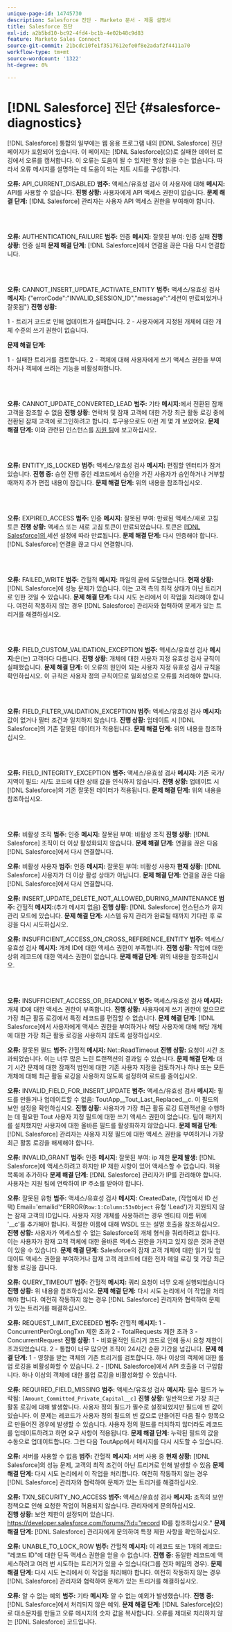 ```yaml
---
unique-page-id: 14745730
description: Salesforce 진단 - Marketo 문서 - 제품 설명서
title: Salesforce 진단
exl-id: a2b5bd10-bc92-4fd4-bc1b-4e02b48c9d83
feature: Marketo Sales Connect
source-git-commit: 21bcdc10fe1f3517612efe0f8e2adaf2f4411a70
workflow-type: tm+mt
source-wordcount: '1322'
ht-degree: 0%

---
```


# [!DNL Salesforce] 진단 {#salesforce-diagnostics}

[!DNL Salesforce] 통합의 일부에는 웹 응용 프로그램 내의 [!DNL Salesforce] 진단 페이지가 포함되어 있습니다. 이 페이지는 [!DNL Salesforce]&#x200B;(으)로 실패한 데이터 로깅에서 오류를 캡처합니다. 이 오류는 도움이 될 수 있지만 항상 읽을 수는 없습니다. 따라서 오류 메시지를 설명하는 데 도움이 되는 치트 시트를 구성합니다.

**오류:** API_CURRENT_DISABLED
**범주:** 액세스/유효성 검사
이 사용자에 대해 **메시지:** API를 사용할 수 없습니다.
**진행 상황:** 사용자에게 API 액세스 권한이 없습니다.
**문제 해결 단계:** [!DNL Salesforce] 관리자는 사용자 API 액세스 권한을 부여해야 합니다.

<br> 

**오류:** AUTHENTICATION_FAILURE
**범주:** 인증
**메시지:** 잘못된 부여: 인증 실패
**진행 상황:** 인증 실패
**문제 해결 단계:** [!DNL Salesforce]에서 연결을 끊은 다음 다시 연결합니다.

<br> 

**오류:** CANNOT_INSERT_UPDATE_ACTIVATE_ENTITY
**범주:** 액세스/유효성 검사
**메시지:** {&quot;errorCode&quot;:&quot;INVALID_SESSION_ID&quot;,&quot;message&quot;:&quot;세션이 만료되었거나 잘못됨&quot;}
**진행 상황:**

1 - 트리거 코드로 인해 업데이트가 실패합니다.
2 - 사용자에게 지정된 개체에 대한 개체 수준의 쓰기 권한이 없습니다.

**문제 해결 단계:**

1 - 실패한 트리거를 검토합니다.
2 - 객체에 대해 사용자에게 쓰기 액세스 권한을 부여하거나 객체에 쓰려는 기능을 비활성화합니다.

<br> 

**오류:** CANNOT_UPDATE_CONVERTED_LEAD
**범주:** 기타
**메시지:**&#x200B;에서 전환된 잠재 고객을 참조할 수 없음
**진행 상황:** 연락처 및 잠재 고객에 대한 가장 최근 활동 로깅 중에 전환된 잠재 고객에 로그인하려고 합니다. 투구용으로도 이런 게 몇 개 보였어요.
**문제 해결 단계:** 이와 관련된 인스턴스를 [지원 팀](https://nation.marketo.com/t5/Support/ct-p/Support)에 보고하십시오.

<br> 

**오류:** ENTITY_IS_LOCKED
**범주:** 액세스/유효성 검사
**메시지:** 편집할 엔터티가 잠겨 있습니다.
**진행 중:** 승인 진행 중인 레코드에서 승인을 가진 사용자가 승인하거나 거부할 때까지 추가 편집 내용이 잠깁니다.
**문제 해결 단계:** 위의 내용을 참조하십시오.

<br> 

**오류:** EXPIRED_ACCESS
**범주:** 인증
**메시지:** 잘못된 부여: 만료된 액세스/새로 고침 토큰
**진행 상황:** 액세스 또는 새로 고침 토큰이 만료되었습니다. 토큰은 [ [!DNL Salesforce]의 ](https://salesforce.stackexchange.com/questions/10759/invalid-grant-expired-access-refresh-token-error-when-authenticating-access-via)세션 설정에 따라 만료됩니다.
**문제 해결 단계:** 다시 인증해야 합니다. [!DNL Salesforce] 연결을 끊고 다시 연결합니다.

<br> 

**오류:** FAILED_WRITE
**범주:** 간헐적
**메시지:** 파일의 끝에 도달했습니다.
**현재 상황:** [!DNL Salesforce]에 성능 문제가 있습니다. 이는 고객 측의 최적 상태가 아닌 트리거로 인한 것일 수 있습니다.
**문제 해결 단계:** 다시 시도 논리에서 이 작업을 처리해야 합니다. 여전히 작동하지 않는 경우 [!DNL Salesforce] 관리자와 협력하여 문제가 있는 트리거를 해결하십시오.

<br> 

**오류:** FIELD_CUSTOM_VALIDATION_EXCEPTION
**범주:** 액세스/유효성 검사
**메시지:**&#x200B;은(는) 고객마다 다릅니다.
**진행 상황:** 개체에 대한 사용자 지정 유효성 검사 규칙이 실패했습니다.
**문제 해결 단계:** 이 오류의 원인이 되는 사용자 지정 유효성 검사 규칙을 확인하십시오. 이 규칙은 사용자 정의 규칙이므로 일회성으로 오류를 처리해야 합니다.

<br> 

**오류:** FIELD_FILTER_VALIDATION_EXCEPTION
**범주:** 액세스/유효성 검사
**메시지:** 값이 없거나 필터 조건과 일치하지 않습니다.
**진행 상황:** 업데이트 시 [!DNL Salesforce]의 기존 잘못된 데이터가 적용됩니다.
**문제 해결 단계:** 위의 내용을 참조하십시오.

<br> 

**오류:** FIELD_INTEGRITY_EXCEPTION
**범주:** 액세스/유효성 검사
**메시지:** 기존 국가/지역이 필드: 시/도 코드에 대한 상태 값을 인식하지 않습니다.
**진행 상황:** 업데이트 시 [!DNL Salesforce]의 기존 잘못된 데이터가 적용됩니다.
**문제 해결 단계:** 위의 내용을 참조하십시오.

<br> 

**오류:** 비활성 조직
**범주:** 인증
**메시지:** 잘못된 부여: 비활성 조직
**진행 상황:** [!DNL Salesforce] 조직이 더 이상 활성화되지 않습니다.
**문제 해결 단계:** 연결을 끊은 다음 [!DNL Salesforce]에서 다시 연결합니다.

**오류:** 비활성 사용자
**범주:** 인증
**메시지:** 잘못된 부여: 비활성 사용자
**현재 상황:** [!DNL Salesforce] 사용자가 더 이상 활성 상태가 아닙니다.
**문제 해결 단계:** 연결을 끊은 다음 [!DNL Salesforce]에서 다시 연결합니다.

**오류:** INSERT_UPDATE_DELETE_NOT_ALLOWED_DURING_MAINTENANCE
**범주:** 간헐적
**메시지:**(추가 메시지 없음)
**진행 상황:** [!DNL Salesforce] 인스턴스가 유지 관리 모드에 있습니다.
**문제 해결 단계:** 시스템 유지 관리가 완료될 때까지 기다린 후 로깅을 다시 시도하십시오.

**오류:** INSUFFICIENT_ACCESS_ON_CROSS_REFERENCE_ENTITY
**범주:** 액세스/유효성 검사
**메시지:** 개체 ID에 대한 액세스 권한이 부족합니다.
**진행 상황:** 작업에 대한 상위 레코드에 대한 액세스 권한이 없습니다.
**문제 해결 단계:** 위의 내용을 참조하십시오.

<br> 

**오류:** INSUFFICIENT_ACCESS_OR_READONLY
**범주:** 액세스/유효성 검사
**메시지:** 개체 ID에 대한 액세스 권한이 부족합니다.
**진행 상황:** 사용자에게 쓰기 권한이 없으므로 가장 최근 활동 로깅에서 특정 레코드를 편집할 수 없습니다.
**문제 해결 단계:** [!DNL Salesforce]에서 사용자에게 액세스 권한을 부여하거나 해당 사용자에 대해 해당 개체에 대한 가장 최근 활동 로깅을 사용하지 않도록 설정하십시오.

**오류:** 잘못된 필드
**범주:** 간헐적
**메시지:** Net::ReadTimeout
**진행 상황:** 요청이 시간 초과되었습니다. 이는 너무 많은 느린 트랜잭션의 결과일 수 있습니다.
**문제 해결 단계:** 대기 시간 문제에 대한 잠재적 범인에 대한 기존 사용자 지정을 검토하거나 하나 또는 모든 개체에 대해 최근 활동 로깅을 사용하지 않도록 설정하여 로드를 줄이십시오.

**오류:** INVALID_FIELD_FOR_INSERT_UPDATE
**범주:** 액세스/유효성 검사
**메시지:** 필드를 만들거나 업데이트할 수 없음: ToutApp__Tout_Last_Replaced__c. 이 필드의 보안 설정을 확인하십시오.
**진행 상황:** 사용자가 가장 최근 활동 로깅 트랜잭션을 수행하는 데 필요한 Tout 사용자 지정 필드에 대한 쓰기 액세스 권한이 없습니다. 팀이 패키지를 설치했지만 사용자에 대한 올바른 필드를 활성화하지 않았습니다.
**문제 해결 단계:** [!DNL Salesforce] 관리자는 사용자 지정 필드에 대한 액세스 권한을 부여하거나 가장 최근 활동 로깅을 해제해야 합니다.

**오류:** INVALID_GRANT
**범주:** 인증
**메시지:** 잘못된 부여: ip 제한
**문제 발생:** [!DNL Salesforce]에 액세스하려고 하지만 IP 제한 사항이 있어 액세스할 수 없습니다.
허용 목록에 추가하다 **문제 해결 단계:** [!DNL Salesforce] 관리자가 IP를 관리해야 합니다. 사용자는 지원 팀에 연락하여 IP 주소를 받아야 합니다.

**오류:** 잘못된 유형
**범주:** 액세스/유효성 검사
**메시지:** CreatedDate, (작업에서 ID 선택) Email=&#39;emailid&#39;^ERROR(`Row:1:Column:53sObject` 유형 &#39;Lead&#39;)가 지원되지 않는 잠재 고객의 ID입니다. 사용자 지정 개체를 사용하려는 경우 엔티티 이름 뒤에 &#39;__c&#39;를 추가해야 합니다. 적절한 이름에 대해 WSDL 또는 설명 호출을 참조하십시오.
**진행 상황:** 사용자가 액세스할 수 없는 Salesforce의 개체 형식을 쿼리하려고 합니다. 이는 사용자가 잠재 고객 객체에 대한 올바른 액세스 권한을 가지고 있지 않은 것과 관련이 있을 수 있습니다.
**문제 해결 단계:** Salesforce의 잠재 고객 개체에 대한 읽기 및 업데이트 액세스 권한을 부여하거나 잠재 고객 레코드에 대한 전자 메일 로깅 및 가장 최근 활동 로깅을 끕니다.

**오류:** QUERY_TIMEOUT
**범주:** 간헐적
**메시지:** 쿼리 요청이 너무 오래 실행되었습니다
**진행 상황:** 위 내용을 참조하십시오.
**문제 해결 단계:** 다시 시도 논리에서 이 작업을 처리해야 합니다. 여전히 작동하지 않는 경우 [!DNL Salesforce] 관리자와 협력하여 문제가 있는 트리거를 해결하십시오.

**오류:** REQUEST_LIMIT_EXCEEDED
**범주:** 간헐적
**메시지:**
1 - ConcurrentPerOrgLongTxn 제한 초과
2 - TotalRequests 제한 초과
3 - ConcurrentRequest
**진행 상황:**
1 - 비효율적인 트리거 코드로 인해 동시 요청 제한이 초과되었습니다.
2 - 통합이 너무 많으면 조직이 24시간 순환 기간을 넘깁니다.
**문제 해결 단계:**
1 - 영향을 받는 객체의 기존 트리거를 검토합니다. 하나 이상의 객체에 대한 롤업 로깅을 비활성화할 수 있습니다.
2 - [!DNL Salesforce]에서 API 호출을 더 구입합니다. 하나 이상의 객체에 대한 롤업 로깅을 비활성화할 수 있습니다.

**오류:** REQUIRED_FIELD_MISSING
**범주:** 액세스/유효성 검사
**메시지:** 필수 필드가 누락됨: `[Amount_Committed_Private_Capital__c]`
**진행 상황:** 일반적으로 가장 최근 활동 로깅에 대해 발생합니다. 사용자 정의 필드가 필수로 설정되었지만 필드에 빈 값이 있습니다. 이 문제는 레코드가 사용자 정의 필드의 빈 값으로 만들어진 다음 필수 항목으로 만들어진 경우에 발생할 수 있습니다. 사용자 정의 필드를 터치하지 않더라도 레코드를 업데이트하려고 하면 요구 사항이 적용됩니다.
**문제 해결 단계:** 누락된 필드의 값을 수동으로 업데이트합니다. 그런 다음 ToutApp에서 메시지를 다시 시도할 수 있습니다.

**오류:** 서버를 사용할 수 없음
**범주:** 간헐적
**메시지:** 서버 사용 중
**현재 상황:** [!DNL Salesforce]의 성능 문제, 고객의 최적 조건이 아닌 트리거로 인해 발생할 수 있음
**문제 해결 단계:** 다시 시도 논리에서 이 작업을 처리합니다. 여전히 작동하지 않는 경우 [!DNL Salesforce] 관리자와 협력하여 문제가 있는 트리거를 해결하십시오.

**오류:** TXN_SECURITY_NO_ACCESS
**범주:** 액세스/유효성 검사
**메시지:** 조직의 보안 정책으로 인해 요청한 작업이 허용되지 않습니다. 관리자에게 문의하십시오.<br/>
**진행 상황:** 보안 제한이 설정되어 있습니다. <https://developer.salesforce.com/forums/?id="record> ID를 참조하십시오.&quot;
**문제 해결 단계:** [!DNL Salesforce] 관리자에게 문의하여 특정 제한 사항을 확인하십시오.

**오류:** UNABLE_TO_LOCK_ROW
**범주:** 간헐적
**메시지:** 이 레코드 또는 1개의 레코드: &quot;레코드 ID&quot;에 대한 단독 액세스 권한을 얻을 수 없습니다.
**진행 중:** 동일한 레코드에 액세스하려고 여러 번 시도하는 트리거가 있을 수 있습니다(그룹 전자 메일의 경우).
**문제 해결 단계:** 다시 시도 논리에서 이 작업을 처리해야 합니다. 여전히 작동하지 않는 경우 [!DNL Salesforce] 관리자와 협력하여 문제가 있는 트리거를 해결하십시오.

**오류:** 알 수 없는 예외
**범주:** 기타
**메시지:** 알 수 없는 예외가 발생했습니다.
**진행 중:** [!DNL Salesforce]에서 처리되지 않은 예외.
**문제 해결 단계:** [!DNL Salesforce]&#x200B;(으)로 대소문자를 만들고 오류 메시지의 숫자 값을 복사합니다. 오류를 제대로 처리하지 않는 [!DNL Salesforce] 코드입니다.
